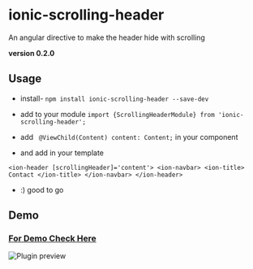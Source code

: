 # ionic-scrolling-header
An angular directive to make the header hide with scrolling

**version 0.2.0**

## Usage

* install- `npm install ionic-scrolling-header --save-dev`

* add to your module `import {ScrollingHeaderModule} from 'ionic-scrolling-header';`

* add ` @ViewChild(Content) content: Content;` in your component

* and add in your template


`<ion-header [scrollingHeader]='content'>
    <ion-navbar>
        <ion-title>
            Contact
        </ion-title>
    </ion-navbar>
</ion-header>`
* :) good to go
## Demo
### [For Demo Check Here](https://stackblitz.com/edit/ionic-scrolling-header-demo)
![Plugin preview](https://raw.githubusercontent.com/keephacking/ionic-scrolling-header/master/demo/demo.gif)
